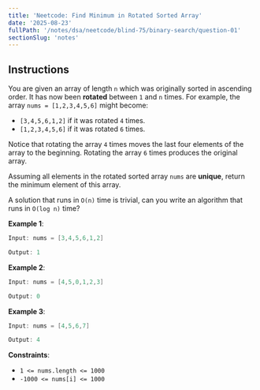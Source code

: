 ```yaml
---
title: 'Neetcode: Find Minimum in Rotated Sorted Array'
date: '2025-08-23'
fullPath: '/notes/dsa/neetcode/blind-75/binary-search/question-01'
sectionSlug: 'notes'
---
```


## Instructions

You are given an array of length `n` which was originally sorted in ascending order. It has now been **rotated** between `1` and `n` times. For example, the array `nums = [1,2,3,4,5,6]` might become:

- `[3,4,5,6,1,2]` if it was rotated `4` times.
- `[1,2,3,4,5,6]` if it was rotated `6` times.

Notice that rotating the array `4` times moves the last four elements of the array to the beginning. Rotating the array `6` times produces the original array.

Assuming all elements in the rotated sorted array `nums` are **unique**, return the minimum element of this array.

A solution that runs in `O(n)` time is trivial, can you write an algorithm that runs in `O(log n)` time?

**Example 1**:

```java
Input: nums = [3,4,5,6,1,2]

Output: 1
```

**Example 2**:

```java
Input: nums = [4,5,0,1,2,3]

Output: 0
```

**Example 3**:

```java
Input: nums = [4,5,6,7]

Output: 4
```

**Constraints**:

- `1 <= nums.length <= 1000`
- `-1000 <= nums[i] <= 1000`
